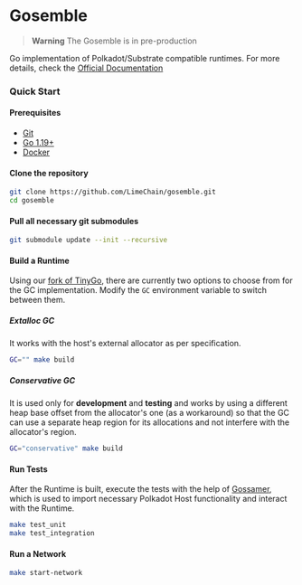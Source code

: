 # Gosemble

> **Warning**
> The Gosemble is in pre-production

Go implementation of Polkadot/Substrate compatible runtimes. For more details, check the [Official Documentation](https://limechain.github.io/gosemble/) 

### Quick Start

#### Prerequisites

- [Git](https://git-scm.com/downloads)
- [Go 1.19+](https://golang.org/doc/install)
- [Docker](https://docs.docker.com/install/)

#### Clone the repository

```bash
git clone https://github.com/LimeChain/gosemble.git
cd gosemble
```

#### Pull all necessary git submodules

```bash
git submodule update --init --recursive
```

#### Build a Runtime

Using our [fork of TinyGo](https://github.com/LimeChain/tinygo), there are currently two options to choose from for the GC implementation. Modify the `GC` environment variable to switch between them.

##### Extalloc GC

It works with the host's external allocator as per specification.

```bash
GC="" make build
```

##### Conservative GC

It is used only for **development** and **testing** and works by using a different heap base offset from the allocator's one (as a workaround) so that the GC can use a separate heap region for its allocations and not interfere with the allocator's region.

```bash
GC="conservative" make build
```

#### Run Tests

After the Runtime is built, execute the tests with the help of [Gossamer](https://github.com/LimeChain/gossamer), which is used to import necessary Polkadot Host functionality and interact with the Runtime.

```bash
make test_unit
make test_integration
```

#### Run a Network

```bash
make start-network
```
